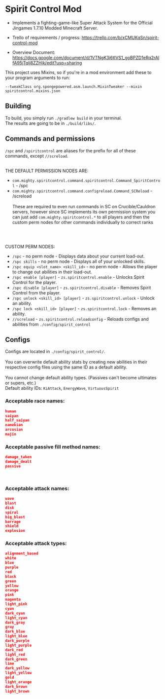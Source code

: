 # Spirit Control Mod

* Implements a fighting-game-like Super Attack System for the Official Jingames 1.7.10 Modded Minecraft Server.

* Trello of requirements / progress: https://trello.com/b/xCMUKqSn/spirit-control-mod
* Overview Document: https://docs.google.com/document/d/1VTNgK3i6tIVS1_goBPZD1eRq2rAlfA95jTqlj8ZZHjk/edit?usp=sharing

This project uses Mixins, so if you're in a mod environment add these to your program arguments to run:
```
--tweakClass org.spongepowered.asm.launch.MixinTweaker --mixin spiritcontrol.mixins.json
```

Building
--------
To build, you simply run `./gradlew build` in your terminal. <br>
The results are going to be in `./build/libs/`.

Commands and permissions
------------------------
`/spc` and `/spiritcontrol` are aliases for the prefix for all of these commands, except `//screload`. 
<br><br>

THE DEFAULT PERMISSION NODES ARE: 
* `com.mighty.spiritcontrol.command.spiritcontrol.Command_SpiritControl` - /spc
* `com.mighty.spiritcontrol.command.configreload.Command_SCReload` - /screload
<br><br>
These are required to even run commands in SC on Crucible/Cauldron servers, however since SC implements its own permission system you can just add `com.mighty.spiritcontrol.*` to all players and then the custom perm nodes for other commands individually to correct ranks
<br>
<br>

CUSTOM PERM NODES:
* `/spc` - no perm node - Displays data about your current load-out.
* `/spc skills` - no perm node - Displays all of your unlocked skills.
* `/spc equip <slot_name> <skill_id>` - no perm node - Allows the player to change out abilities in their load-out.
* `/spc enable [player]` - `zs.spiritcontrol.enable` - Unlocks Spirit Control for the player.
* `/spc disable [player]` - `zs.spiritcontrol.disable` - Removes Spirit Control from the player.
* `/spc unlock <skill_id> [player]` - `zs.spiritcontrol.unlock` - Unlock an ability.
* `/spc lock <skill_id> [player]` - `zs.spiritcontrol.lock` - Removes an ability.
* `//screload` - `zs.spiritcontrol.reloadconfig` - Reloads configs and abilities from `./config/spirit_control`

Configs
-------
Configs are located in `./config/spirit_control/`.
<br><br>
You can overwrite default ability stats by creating new abilities in their respective config files using the same ID as a default ability. <br><br>
You cannot change default ability types. (Passives can't become ultimates or supers, etc.) <br>
Default ability IDs: `KiAttack`, `EnergyWave`, `VirtuousSpirit`

### Acceptable race names:
```json lines
human
saiyan
half_saiyan
namekian
arcosian
majin
```

### Acceptable passive fill method names:
```json lines
damage_taken
damage_dealt
passive
```
<br>

### Acceptable attack names:
```json lines
wave
blast
disk
spiral
big_blast
barrage
shield
explosion
```

### Acceptable attack types:
```json lines
alignment_based
white
blue
purple
red
black
green
yellow
orange
pink
magenta
light_pink
cyan
dark_cyan
light_cyan
dark_gray
gray
dark_blue
light_blue
dark_purple
light_purple
dark_red
light_red
dark_green
lime
dark_yellow
light_yellow
gold
light_orange
dark_brown
light_brown
```
